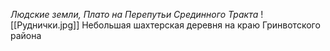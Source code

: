 *Людские земли, Плато на Перепутьи Срединного Тракта*
![[Руднички.jpg]]
Небольшая шахтерская деревня на краю Гринвотского района